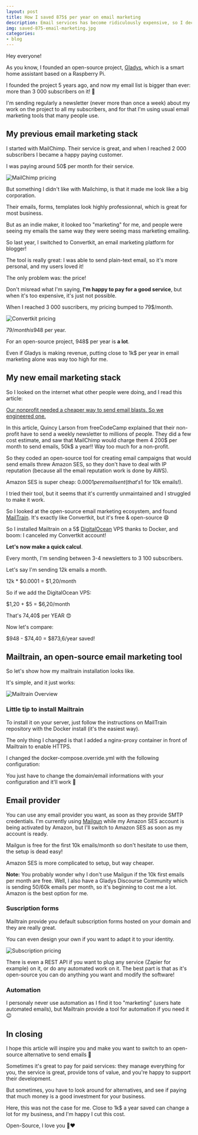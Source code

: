 ```yaml
---
layout: post
title: How I saved 875$ per year on email marketing
description: Email services has become ridiculously expensive, so I decided to say no
img: saved-875-email-marketing.jpg
categories:
- blog
---
```


Hey everyone! 

As you know, I founded an open-source project, [Gladys](https://gladysproject.com), which is a smart home assistant based on a Raspberry Pi.

I founded the project 5 years ago, and now my email list is bigger than ever: more than 3 000 subscribers on it! 🍾

I'm sending regularly a newsletter (never more than once a week) about my work on the project to all my subscribers, and for that I'm using usual email marketing tools that many people use.

## My previous email marketing stack

I started with MailChimp. Their service is great, and when I reached 2 000 subscribers I became a happy paying customer. 

I was paying around 50$ per month for their service.

![MailChimp pricing](/assets/img/email-marketing/mailchimp-pricing.jpg)

But something I didn't like with Mailchimp, is that it made me look like a big corporation. 

Their emails, forms, templates look highly professionnal, which is great for most business. 

But as an indie maker, it looked too "marketing" for me, and people were seeing my emails the same way they were seeing mass marketing emailing.

So last year, I switched to Convertkit, an email marketing platform for blogger! 

The tool is really great: I was able to send plain-text email, so it's more personal, and my users loved it!

The only problem was: the price!

Don't misread what I'm saying, **I'm happy to pay for a good service**, but when it's too expensive, it's just not possible.

When I reached 3 000 suscribers, my pricing bumped to 79$/month. 

![Convertkit pricing](/assets/img/email-marketing/convertkit-pricing.jpg)

79$/month is 948$ per year.

For an open-source project, 948$ per year is **a lot**.

Even if Gladys is making revenue, putting close to 1k$ per year in email marketing alone was way too high for me.

## My new email marketing stack

So I looked on the internet what other people were doing, and I read this article:

[Our nonprofit needed a cheaper way to send email blasts. So we engineered one.](https://medium.freecodecamp.org/our-nonprofit-needed-a-cheaper-way-to-send-email-blasts-so-we-engineered-one-167322e3f28e)

In this article, Quincy Larson from freeCodeCamp explained that their non-profit have to send a weekly newsletter to millions of people. They did a few cost estimate, and saw that MailChimp would charge them 4 200$ per month to send emails, 50k$ a year!! Way too much for a non-profit.

So they coded an open-source tool for creating email campaigns that would send emails threw Amazon SES, so they don't have to deal with IP reputation (because all the email reputation work is done by AWS).

Amazon SES is super cheap: $0.0001 per email sent (that's 1$ for 10k emails!).

I tried their tool, but it seems that it's currently unmaintained and I struggled to make it work.

So I looked at the open-source email marketing ecosystem, and found [MailTrain](https://mailtrain.org/). It's exactly like Convertkit, but it's free & open-source 😄

So I installed Mailtrain on a 5$ [DigitalOcean](https://m.do.co/c/871afdf5c23d) VPS thanks to Docker, and boom: I canceled my Convertkit account!

**Let's now make a quick calcul**.

Every month, I'm sending between 3-4 newsletters to 3 100 subscribers.

Let's say I'm sending 12k emails a month.

12k * $0.0001 = $1,20/month

So if we add the DigitalOcean VPS:

$1,20 + $5 = $6,20/month

That's 74,40$ per YEAR 😍

Now let's compare:

$948 - $74,40 = $873,6/year saved!

## Mailtrain, an open-source email marketing tool

So let's show how my mailtrain installation looks like.

It's simple, and it just works:

![Mailtrain Overview](/assets/img/email-marketing/mailtrain-overview.jpg)

### Little tip to install Mailtrain

To install it on your server, just follow the instructions on MailTrain repository with the Docker install (it's the easiest way).

The only thing I changed is that I added a nginx-proxy container in front of Mailtrain to enable HTTPS.

I changed the docker-compose.override.yml with the following configuration: 

<script src="https://gist.github.com/Pierre-Gilles/2d3f6a7ca7fe4531730856fe7485a8a1.js"></script>

You just have to change the domain/email informations with your configuration and it'll work 🙂

## Email provider

You can use any email provider you want, as soon as they provide SMTP credentials. I'm currently using [Mailgun](https://www.mailgun.com/) while my Amazon SES account is being activated by Amazon, but I'll switch to Amazon SES as soon as my account is ready.

Mailgun is free for the first 10k emails/month so don't hesitate to use them, the setup is dead easy!

Amazon SES is more complicated to setup, but way cheaper.

**Note:** You probably wonder why I don't use Mailgun if the 10k first emails per month are free. Well, I also have a Gladys Discourse Community which is sending 50/60k emails per month, so it's beginning to cost me a lot. Amazon is the best option for me.

### Suscription forms

Mailtrain provide you default subscription forms hosted on your domain and they are really great. 

You can even design your own if you want to adapt it to your identity.

![Subscription pricing](/assets/img/email-marketing/mailtrain-form.jpg)

There is even a REST API if you want to plug any service (Zapier for example) on it, or do any automated work on it. The best part is that as it's open-source you can do anything you want and modify the software!

### Automation

I personaly never use automation as I find it too "marketing" (users hate automated emails), but Mailtrain provide a tool for automation if you need it 😉

## In closing

I hope this article will inspire you and make you want to switch to an open-source alternative to send emails 🙂

Sometimes it's great to pay for paid services: they manage everything for you, the service is great, provide tons of value, and you're happy to support their development.

But sometimes, you have to look around for alternatives, and see if paying that much money is a good investment for your business.

Here, this was not the case for me. Close to 1k$ a year saved can change a lot for my business, and I'm happy I cut this cost.

Open-Source, I love you 🤟❤️
